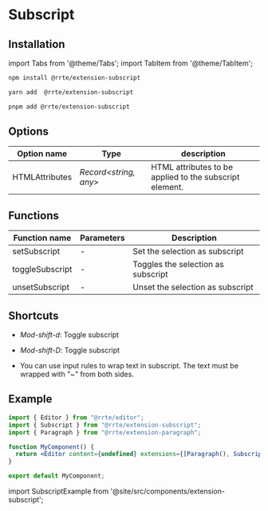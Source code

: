 # Subscript

## Installation

import Tabs from '@theme/Tabs';
import TabItem from '@theme/TabItem';

<Tabs>
  <TabItem value="npm" label="npm" default>

```bash
npm install @rrte/extension-subscript
```

  </TabItem>
  <TabItem value="yarn" label="yarn">

```bash
yarn add  @rrte/extension-subscript
```

  </TabItem>
  <TabItem value="pnpm" label="pnpm">

```bash
pnpm add @rrte/extension-subscript
```

  </TabItem>
</Tabs>

## Options

| Option name    | Type                  | description                                             |
| -------------- | --------------------- | ------------------------------------------------------- |
| HTMLAttributes | _Record<string, any>_ | HTML attributes to be applied to the subscript element. |

## Functions

| Function name   | Parameters | Description                        |
| --------------- | ---------- | ---------------------------------- |
| setSubscript    | -          | Set the selection as subscript     |
| toggleSubscript | -          | Toggles the selection as subscript |
| unsetSubscript  | -          | Unset the selection as subscript   |

## Shortcuts

- _Mod-shift-d_: Toggle subscript

- _Mod-shift-D_: Toggle subscript

- You can use input rules to wrap text in subscript. The text must be wrapped with "~" from both sides.

## Example

```jsx
import { Editor } from "@rrte/editor";
import { Subscript } from "@rrte/extension-subscript";
import { Paragraph } from "@rrte/extension-paragraph";

function MyComponent() {
  return <Editor content={undefined} extensions={[Paragraph(), Subscript()]} />;
}

export default MyComponent;
```

import SubscriptExample from '@site/src/components/extension-subscript';

<SubscriptExample />
